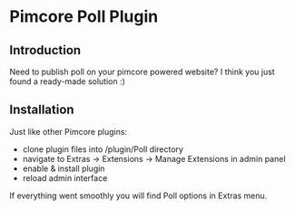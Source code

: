 # Pimcore Poll Plugin #

## Introduction ##
Need to publish poll on your pimcore powered website? I think you just found a ready-made solution :)

## Installation ##
Just like other Pimcore plugins:
*   clone plugin files into /plugin/Poll directory
*   navigate to Extras -> Extensions -> Manage Extensions in admin panel
*   enable & install plugin
*   reload admin interface

If everything went smoothly you will find Poll options in Extras menu.
